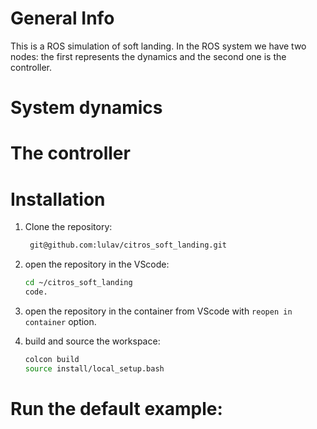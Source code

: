 # General Info

This is a ROS simulation of soft landing.
In the ROS system we have two nodes: the first represents the dynamics and the second one is the controller.

# System dynamics





# The controller




# Installation

1. Clone the repository:
   ```sh
    git@github.com:lulav/citros_soft_landing.git
   ```

2. open the repository in the VScode:
	```sh
	cd ~/citros_soft_landing
	code.
	```
3. open the repository in the container from VScode with `reopen in container` option.

4. build and source the workspace:
	```sh
	colcon build
	source install/local_setup.bash
	```


# Run the default example: